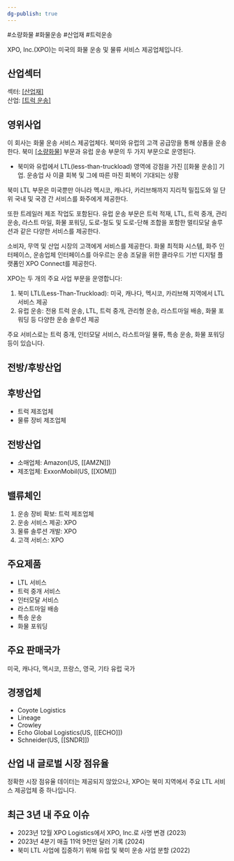 ```yaml
---
dg-publish: true
---
```

#소량화물 #화물운송 #산업재 #트럭운송


XPO, Inc.(XPO)는 미국의 화물 운송 및 물류 서비스 제공업체입니다.

## 산업섹터

섹터: [[산업재]](Industrials)  
산업: [[트럭 운송]](Trucking)

## 영위사업

이 회사는 화물 운송 서비스 제공업체다. 북미와 유럽의 고객 공급망을 통해 상품을 운송한다. 북미 [[소량화물]](LTL) 부문과 유럽 운송 부문의 두 가지 부문으로 운영된다.  

- 북미와 유럽에서 LTL(less-than-truckload) 영역에 강점을 가진 [[화물 운송]] 기업. 운송업 사 이클 회복 및 그에 따른 마진 회복이 기대되는 상황

북미 LTL 부문은 미국뿐만 아니라 멕시코, 캐나다, 카리브해까지 지리적 밀집도와 일 단위 국내 및 국경 간 서비스를 화주에게 제공한다.  
  
또한 트레일러 제조 작업도 포함된다. 유럽 운송 부문은 트럭 적재, LTL, 트럭 중개, 관리 운송, 라스트 마일, 화물 포워딩, 도로-철도 및 도로-단해 조합을 포함한 멀티모달 솔루션과 같은 다양한 서비스를 제공한다.  

소비자, 무역 및 산업 시장의 고객에게 서비스를 제공한다. 화물 최적화 시스템, 화주 인터페이스, 운송업체 인터페이스를 아우르는 운송 조달을 위한 클라우드 기반 디지털 플랫폼인 XPO Connect를 제공한다.

XPO는 두 개의 주요 사업 부문을 운영합니다:

1. 북미 LTL(Less-Than-Truckload): 미국, 캐나다, 멕시코, 카리브해 지역에서 LTL 서비스 제공
2. 유럽 운송: 전용 트럭 운송, LTL, 트럭 중개, 관리형 운송, 라스트마일 배송, 화물 포워딩 등 다양한 운송 솔루션 제공

주요 서비스로는 트럭 중개, 인터모달 서비스, 라스트마일 물류, 특송 운송, 화물 포워딩 등이 있습니다.

## 전방/후방산업

## 후방산업

- 트럭 제조업체
- 물류 장비 제조업체

## 전방산업

- 소매업체: Amazon(US, [[AMZN]])
- 제조업체: ExxonMobil(US, [[XOM]])

## 밸류체인

1. 운송 장비 확보: 트럭 제조업체
2. 운송 서비스 제공: XPO
3. 물류 솔루션 개발: XPO
4. 고객 서비스: XPO

## 주요제품

- LTL 서비스
- 트럭 중개 서비스
- 인터모달 서비스
- 라스트마일 배송
- 특송 운송
- 화물 포워딩

## 주요 판매국가

미국, 캐나다, 멕시코, 프랑스, 영국, 기타 유럽 국가

## 경쟁업체

- Coyote Logistics
- Lineage
- Crowley
- Echo Global Logistics(US, [[ECHO]])
- Schneider(US, [[SNDR]])

## 산업 내 글로벌 시장 점유율

정확한 시장 점유율 데이터는 제공되지 않았으나, XPO는 북미 지역에서 주요 LTL 서비스 제공업체 중 하나입니다.

## 최근 3년 내 주요 이슈

- 2023년 12월 XPO Logistics에서 XPO, Inc.로 사명 변경 (2023)
- 2023년 4분기 매출 11억 9천만 달러 기록 (2024)
- 북미 LTL 사업에 집중하기 위해 유럽 및 북미 운송 사업 분할 (2022)